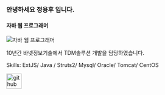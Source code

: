 ### 안녕하세요 정용후 입니다.
#### 자바 웹 프로그래머
![자바 웹 프로그래머](https://arturssmirnovs.github.io/github-profile-readme-generator/images/banner.png)

10년간 바넷정보기술에서 TDM솔루션 개발을 담당하였습니다.

Skills: ExtJS/ Java / Struts2/ Mysql/ Oracle/ Tomcat/ CentOS



[<img src='https://cdn.jsdelivr.net/npm/simple-icons@3.0.1/icons/github.svg' alt='github' height='40'>](https://github.com/junsun0708)  

